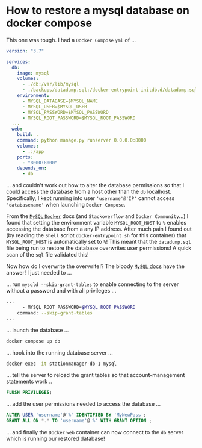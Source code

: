 # How to restore a mysql database on docker compose

This one was tough.  I had a `Docker Compose` `yml` of ...

```yml
version: "3.7"

services:
  db:
    image: mysql
    volumes:
      - ./db:/var/lib/mysql
      - ./backups/datadump.sql:/docker-entrypoint-initdb.d/datadump.sql
    environment:
      - MYSQL_DATABASE=$MYSQL_NAME
      - MYSQL_USER=$MYSQL_USER
      - MYSQL_PASSWORD=$MYSQL_PASSWORD
      - MYSQL_ROOT_PASSWORD=$MYSQL_ROOT_PASSWORD
  ...
  web:
    build: .
    command: python manage.py runserver 0.0.0.0:8000
    volumes:
      - .:/app
    ports:
      - "8000:8000"
    depends_on:
      - db
```

... and couldn't work out how to alter the database permissions so that I could access the database from a host other than the `db` localhost.  Specifically, I kept running into user `'username'@'IP'` cannot access `'databasename'` when launching `Docker Compose`.

From the [`MySQL` `Docker`](https://github.com/docker-library/docs/tree/master/mysql) docs (and `Stackoverflow` and `Docker Community`...) I found that setting the environment variable `MYSQL_ROOT_HOST` to `%` enables accessing the database from a any IP address.  After much pain I found out (by reading the `Shell` script `docker-entrypoint.sh` for this container) that `MYSQL_ROOT_HOST` is automatically set to `%`!  This meant that the `datadump.sql` file being run to restore the database overwrites user permissions!  A quick scan of the `sql` file validated this!

Now how do I overwrite the overwrite!?  The bloody [`MySQL` docs](https://dev.mysql.com/doc/refman/8.0/en/resetting-permissions.html) have the answer!  I just needed to ...

... run `mysqld --skip-grant-tables` to enable connecting to the server without a password and with all privileges ... 

```bash
...
      - MYSQL_ROOT_PASSWORD=$MYSQL_ROOT_PASSWORD
    command: --skip-grant-tables
...
```

... launch the database ...

```bash
docker compose up db
```

... hook into the running database server ...

```bash
docker exec -it stationmanager-db-1 mysql
```

... tell the server to reload the grant tables so that account-management statements work ..
```sql
FLUSH PRIVILEGES;
```

... add the user permissions needed to access the database ...

```sql
ALTER USER 'username'@'%' IDENTIFIED BY 'MyNewPass';
GRANT ALL ON *.* TO 'username'@'%' WITH GRANT OPTION ;
```

... and finally the `Docker` `web` container can now connect to the `db` server which is running our restored database!
